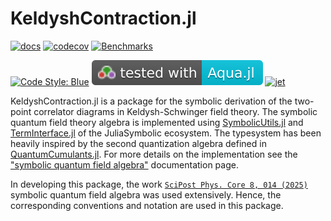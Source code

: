 # KeldyshContraction.jl

[docs-img]: https://img.shields.io/badge/docs-online-blue.svg
[docs-url]: https://oameye.github.io/KeldyshContraction.jl/

[codecov-img]: https://codecov.io/gh/oameye/KeldyshContraction.jl/branch/main/graph/badge.svg
[codecov-url]: https://codecov.io/gh/oameye/KeldyshContraction.jl

[benchmark-img]: https://github.com/oameye/KeldyshContraction.jl/actions/workflows/Benchmarks.yaml/badge.svg?branch=main
[benchmark-url]: https://oameye.github.io/KeldyshContraction.jl/benchmarks/

[jet-img]: https://img.shields.io/badge/%E2%9C%88%EF%B8%8F%20tested%20with%20-%20JET.jl%20-%20red
[jet-url]: https://github.com/aviatesk/JET.jl

[aqua-img]: https://raw.githubusercontent.com/JuliaTesting/Aqua.jl/master/badge.svg
[aqua-url]: https://github.com/JuliaTesting/Aqua.jl

[blue-img]: https://img.shields.io/badge/blue%20style%20-%20blue-4495d1.svg
[blue-url]: https://github.com/JuliaDiff/BlueStyle

[![docs][docs-img]][docs-url]
[![codecov][codecov-img]][codecov-url]
[![Benchmarks][benchmark-img]][benchmark-url]

[![Code Style: Blue][blue-img]][blue-url]
[![Aqua QA][aqua-img]][aqua-url]
[![jet][jet-img]][jet-url]

KeldyshContraction.jl is a package for the symbolic derivation of the two-point correlator diagrams in Keldysh-Schwinger field theory. The symbolic quantum field theory algebra is implemented using [SymbolicUtils.jl](https://github.com/JuliaSymbolics/SymbolicUtils.jl) and [TermInterface.jl](https://github.com/JuliaSymbolics/TermInterface.jl/) of the JuliaSymbolic ecosystem. The typesystem has been heavily inspired by the second quantization algebra defined in [QuantumCumulants.jl](https://github.com/qojulia/QuantumCumulants.jl). For more details on the implementation see the ["symbolic quantum field algebra"](https://oameye.github.io/KeldyshContraction.jl/dev/typesystem/) documentation page.

In developing this package, the work [`SciPost Phys. Core 8, 014 (2025)`](https://doi.org/10.21468/SciPostPhysCore.8.1.014) symbolic quantum field algebra was used extensively. Hence, the corresponding conventions and notation are used in this package.
